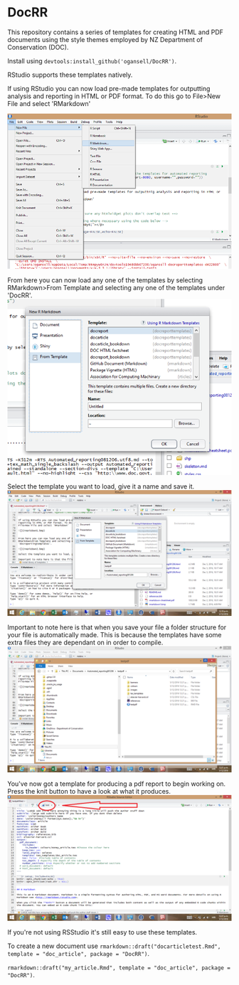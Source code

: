 # DocRR

This repository contains a series of templates for creating HTML and PDF documents using the style themes employed by NZ Department of Conservation (DOC).

Install using ``devtools:install_github('ogansell/DocRR')``.

RStudio supports these templates natively. 

If using RStudio you can now load pre-made templates for outputting analysis and reporting in HTML or PDF format. To do this go to
File>New File and select 'RMarkdown'

![](rmarkdown1.bmp)


From here you can now load any one of the templates by selecting 
RMarkdown>From Template and selecting any one of the templates under 'DocRR'.
![](rmarkdown2.bmp)



Select the template you want to load, give it a name and save it. 
![](rmarkdown3.bmp)



Important to note here is that when you save your file a folder structure for your file is automatically made. This is because the templates have some extra files they are dependant on in order to compile.
![](rmarkdown4.bmp)



You've now got a template for producing a pdf report to begin working on.
Press the knit button to have a look at what it produces. 
![](rmarkdown5.bmp)


If you're not using RSStudio it's still easy to use these templates.


To create a new document use ``rmarkdown::draft("docarticletest.Rmd", template = "doc_article", package = "DocRR")``.


``rmarkdown::draft("my_article.Rmd", template = "doc_article", package = "DocRR")``.

